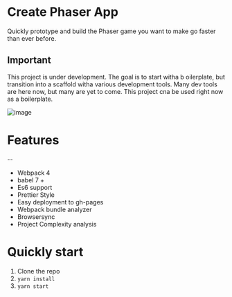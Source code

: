 # Create Phaser App

Quickly prototype and build the Phaser game you want to make go faster than ever before.

## Important

This project is under development. The goal is to start witha b oilerplate, but transition into a scaffold witha various development tools. Many dev tools are here now, but many are yet to come. This project cna be used right now as a boilerplate.

![image](https://user-images.githubusercontent.com/954596/40890735-376a23c2-6740-11e8-913b-5b0c89f745b9.png)

# Features

--

*   Webpack 4
*   babel 7 +
*   Es6 support
*   Prettier Style
*   Easy deployment to gh-pages
*   Webpack bundle analyzer
*   Browsersync
*   Project Complexity analysis

# Quickly start

1.  Clone the repo
2.  `yarn install`
3.  `yarn start`
